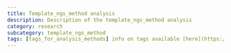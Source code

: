 ```yaml
---
title: Template_ngs_method analysis
description: Description of the template_ngs_method analysis
category: research
subcategory: template_ngs_method 
tags: [tags_for_analysis_methods] info on tags available [here](https://github.com/hbc/knowledgebase/blob/marypiper-patch-1-1/faq/contributing_to_knowledgebase.md#tags)
---
```

